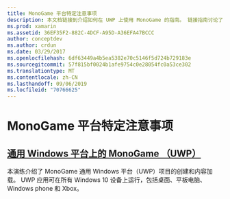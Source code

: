 ```yaml
---
title: MonoGame 平台特定注意事项
description: 本文档链接到介绍如何在 UWP 上使用 MonoGame 的指南。 链接指南讨论了如何设置应用程序、在 Xbox One 上运行应用程序、引用内容等。
ms.prod: xamarin
ms.assetid: 36EF35F2-882C-4DCF-A95D-A36EFA47BCCC
author: conceptdev
ms.author: crdun
ms.date: 03/29/2017
ms.openlocfilehash: 6df63449a4b5ea5382e70c5146f5d724b729183e
ms.sourcegitcommit: 57f815bf0024b1afe9754c0e28054fc0a53ce302
ms.translationtype: MT
ms.contentlocale: zh-CN
ms.lasthandoff: 09/06/2019
ms.locfileid: "70766625"
---
```

# <a name="monogame-platform-specific-considerations"></a>MonoGame 平台特定注意事项

## <a name="monogame-on-universal-windows-platform-uwpgraphics-gamesmonogameplatformsuwpmd"></a>[通用 Windows 平台上的 MonoGame （UWP）](~/graphics-games/monogame/platforms/uwp.md)

本演练介绍了 MonoGame 通用 Windows 平台（UWP）项目的创建和内容加载。 UWP 应用可在所有 Windows 10 设备上运行，包括桌面、平板电脑、Windows phone 和 Xbox。
